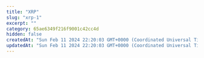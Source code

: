 ```yaml
---
title: "XRP"
slug: "xrp-1"
excerpt: ""
category: 65ae6349f216f9001c42cc4d
hidden: false
createdAt: "Sun Feb 11 2024 22:20:03 GMT+0000 (Coordinated Universal Time)"
updatedAt: "Sun Feb 11 2024 22:20:03 GMT+0000 (Coordinated Universal Time)"
---
```

